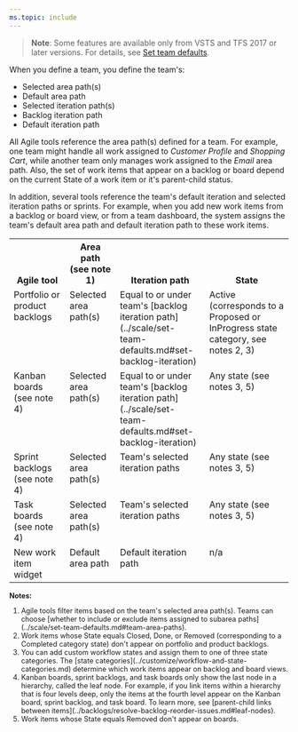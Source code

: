 ```yaml
---
ms.topic: include
---
```



<!--- Team defaults referenced by Agile tools --> 

>**Note**: Some features are available only from VSTS and TFS 2017 or later versions. For details, see [Set team defaults](../scale/set-team-defaults.md).

When you define a team, you define the team's: 
- Selected area path(s) 
- Default area path
- Selected iteration path(s)
- Backlog iteration path 
- Default iteration path 

All Agile tools reference the area path(s) defined for a team. For example, one team might handle all work assigned to *Customer Profile* and *Shopping Cart*, while another team only manages work assigned to the *Email* area path.  Also, the set of work items that appear on a backlog or board depend on the current State of a work item or it's parent-child status.   

In addition, several tools reference the team's default iteration and selected iteration paths or sprints. For example, when you add new work items from a backlog or board view, or from a team dashboard, the system assigns the team's default area path and default iteration path to these work items. 

<div style="font-size:90%">

<table valign="top" width="100%" > 
<tr valign="bottom" > 
<th width="20%">Agile tool</th>
<th width="18%">Area path<br/>(see note 1)</th>
<th width="32%">Iteration path</th>
<th width="30%">State</th>
</tr>
<tr valign="top" > 
<td>Portfolio or product backlogs</td>
<td>Selected area path(s)</td>
<td>Equal to or under team's [backlog iteration path](../scale/set-team-defaults.md#set-backlog-iteration)</td>
<td>Active (corresponds to a Proposed or InProgress state category, see notes 2, 3)</td>
</tr>


<tr valign="top" > 
<td>Kanban boards (see note 4)</td>
<td>Selected area path(s)</td>
<td>Equal to or under team's [backlog iteration path](../scale/set-team-defaults.md#set-backlog-iteration)</td>
<td>Any state (see notes 3, 5)</td>
</tr>

<tr valign="top" > 
<td>Sprint backlogs (see note 4)</td>
<td>Selected area path(s)</td>
<td>Team's selected iteration paths</td>
<td>Any state (see notes 3, 5)</td>
</tr>


<tr valign="top" > 
<td>Task boards (see note 4)</td>
<td>Selected area path(s)</td>
<td>Team's selected iteration paths</td>
<td>Any state (see notes 3, 5)</td>
</tr>

<tr valign="top" > 
<td>New work item widget</td>
<td>Default area path</td>
<td>Default iteration path</td>
<td>n/a</td>
</tr>

</table>

<p><b>Notes:</b><p>
<ol>
<li>Agile tools filter items based on the team's selected area path(s). Teams can choose [whether to include or exclude items assigned to subarea paths](../scale/set-team-defaults.md#team-area-paths).</li>
<li>Work items whose State equals Closed, Done, or Removed (corresponding to a Completed category state) don't appear on portfolio and product backlogs.</li>
<li>You can add custom workflow states and assign them to one of three state categories. The [state categories](../customize/workflow-and-state-categories.md) determine which work items appear on backlog and board views. </li>
<li>Kanban boards, sprint backlogs, and task boards only show the last node in a hierarchy, called the leaf node. For example, if you link items within a hierarchy that is four levels deep, only the items at the fourth level appear on the Kanban board, sprint backlog, and task board. To learn more, see [parent-child links between items](../backlogs/resolve-backlog-reorder-issues.md#leaf-nodes).</li>
<li>Work items whose State equals Removed don't appear on boards.</li> 
</ol>
</div>

<div style="clear:left;font-size:100%">
</div>


 